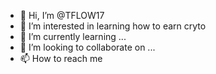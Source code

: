 - 👋 Hi, I’m @TFLOW17
- 👀 I’m interested in learning how to earn cryto
- 🌱 I’m currently learning ...
- 💞️ I’m looking to collaborate on ...
- 📫 How to reach me 

<!---
TFLOW17/TFLOW17 is a ✨ special ✨ repository because its `README.md` (this file) appears on your GitHub profile.
You can click the Preview link to take a look at your changes.
--->
